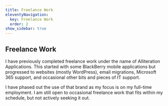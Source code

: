 ```yaml
---
title: Freelance Work
eleventyNavigation:
  key: Freelance Work
  order: 2
show_sidebar: true
---
```

## Freelance Work

I have previously completed freelance work under the name of Alliteration Applications. This started with some BlackBerry mobile applications but progressed to websites (mostly WordPress), email migrations, Microsoft 365 support, and occasional other bits and pieces of IT support.

I have phased out the use of that brand as my focus is on my full-time employment. I am still open to occasional freelance work that fits within my schedule, but not actively seeking it out.
